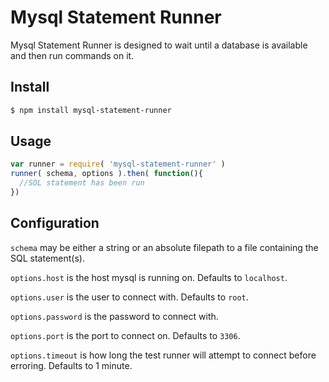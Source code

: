 # Mysql Statement Runner

Mysql Statement Runner is designed to wait until a database is available and then run commands on it.

## Install

```sh
$ npm install mysql-statement-runner
```

## Usage

```js
var runner = require( 'mysql-statement-runner' )
runner( schema, options ).then( function(){
  //SOL statement has been run
})
```

## Configuration
`schema` may be either a string or an absolute filepath to a file containing the SQL statement(s).

`options.host` is the host mysql is running on. Defaults to `localhost`.

`options.user` is the user to connect with. Defaults to `root`.

`options.password` is the password to connect with.

`options.port` is the port to connect on. Defaults to `3306`.

`options.timeout` is how long the test runner will attempt to connect before erroring.
Defaults to 1 minute.

